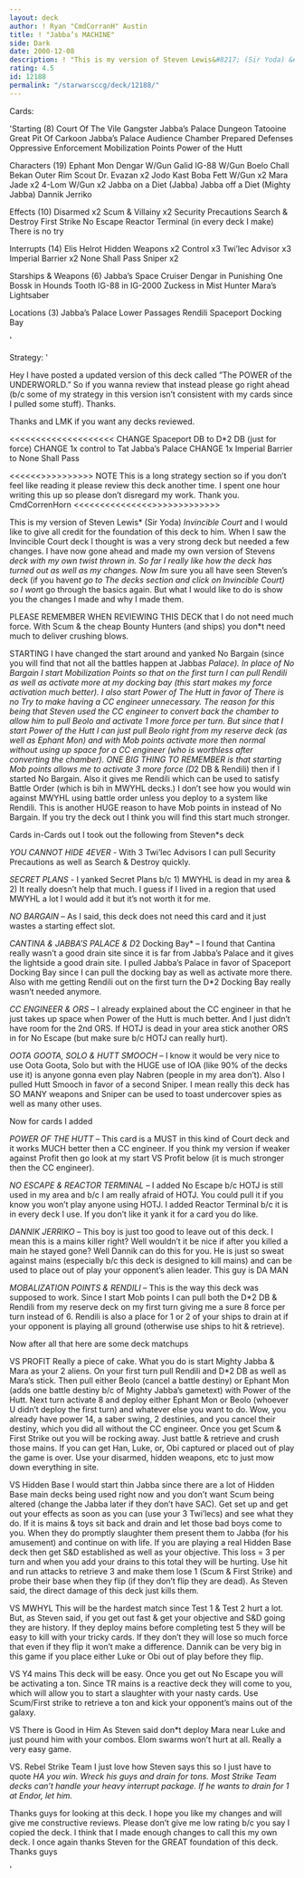 ```yaml
---
layout: deck
author: ! Ryan "CmdCorranH" Austin
title: ! "Jabba’s MACHINE"
side: Dark
date: 2000-12-08
description: ! "This is my version of Steven Lewis&#8217; (Sir Yoda) &#8220;Invincible Court&#8221; and I would like to give all credit for the foundation of this deck to him. I have made a lot of changes which I think makes the deck much better. Please LMK w"
rating: 4.5
id: 12188
permalink: "/starwarsccg/deck/12188/"
---
```

Cards: 

'Starting (8)
Court Of The Vile Gangster
Jabba&#8217;s Palace Dungeon
Tatooine Great Pit Of Carkoon
Jabba&#8217;s Palace Audience Chamber
Prepared Defenses
Oppressive Enforcement
Mobilization Points
Power of the Hutt

Characters (19)
Ephant Mon
Dengar W/Gun
Galid
IG-88 W/Gun
Boelo
Chall Bekan
Outer Rim Scout
Dr. Evazan x2
Jodo Kast
Boba Fett W/Gun x2
Mara Jade x2
4-Lom W/Gun x2
Jabba on a Diet (Jabba)
Jabba off a Diet (Mighty Jabba)
Dannik Jerriko

Effects (10)
Disarmed x2
Scum & Villainy x2
Security Precautions
Search & Destroy
First Strike
No Escape
Reactor Terminal (in every deck I make)
There is no try

Interrupts (14)
Elis Helrot
Hidden Weapons x2
Control x3
Twi&#8217;lec Advisor x3
Imperial Barrier x2
None Shall Pass
Sniper x2

Starships & Weapons (6)
Jabba&#8217;s Space Cruiser
Dengar in Punishing One
Bossk in Hounds Tooth
IG-88 in IG-2000
Zuckess in Mist Hunter
Mara&#8217;s Lightsaber

Locations (3)
Jabba&#8217;s Palace Lower Passages
Rendili
Spaceport Docking Bay

'

Strategy: '


Hey I have posted a updated version of this deck called ”The POWER of the UNDERWORLD.” So if you wanna review that instead please go right ahead (b/c some of my strategy in this version isn’t consistent with my cards since I pulled some stuff). Thanks.

Thanks and LMK if you want any decks reviewed.

<<<<<<<<<<<<<<<<<<<<
CHANGE Spaceport DB to D*2 DB (just for force)
CHANGE 1x control to Tat Jabba’s Palace
CHANGE 1x Imperial Barrier to None Shall Pass

<<<<<<>>>>>>>>>>
NOTE This is a long strategy section so if you don’t feel like reading it please review this deck another time. I spent one hour writing this up so please don’t disregard my work. Thank you.
				  CmdCorrenHorn
<<<<<<<<<<<<<<<>>>>>>>>>>>>>

This is my version of Steven Lewis* (Sir Yoda) *Invincible Court* and I would like to give all credit for the foundation of this deck to him. When I saw the Invincible Court deck I thought is was a very strong deck but needed a few changes. I have now gone ahead and made my own version of Steven*s deck with my own twist thrown in. So far I really like how the deck has turned out as well as my changes. Now I*m sure you all have seen Steven’s deck (if you haven*t go to The decks section and click on *Invincible Court*) so I won*t go through the basics again. But what I would like to do is show you the changes I made and why I made them.

PLEASE REMEMBER WHEN REVIEWING THIS DECK that I do not need much force. With Scum & the cheap Bounty Hunters (and ships) you don*t need much to deliver crushing blows.

STARTING I have changed the start around and yanked No Bargain (since you will find that not all the battles happen at Jabba*s Palace). In place of No Bargain I start Mobilization Points so that on the first turn I can pull Rendili as well as activate more at my docking bay (this start makes my force activation much better). I also start Power of The Hutt in favor of There is no Try to make having a CC engineer unnecessary. The reason for this being that Steven used the CC engineer to convert back the chamber to allow him to pull Beolo and activate 1 more force per turn. But since that I start Power of the Hutt I can just pull Beolo right from my reserve deck (as well as Ephant Mon) and with Mob points activate more then normal without using up space for a CC engineer (who is worthless after converting the chamber). ONE BIG THING TO REMEMBER is that starting Mob points allows me to activate 3 more force (D*2 DB & Rendili) then if I started No Bargain. Also it gives me Rendili which can be used to satisfy Battle Order (which is bih in MWYHL decks.) I don’t see how you would win against MWYHL using battle order unless you deploy to a system like Rendili. This is another HUGE reason to have Mob points in instead of No Bargain.
If you try the deck out I think you will find this start much stronger.

Cards in-Cards out I took out the following from Steven*s deck

*YOU CANNOT HIDE 4EVER* - With 3 Twi’lec Advisors I can pull Security Precautions as well as Search & Destroy quickly.

*SECRET PLANS* - I yanked Secret Plans b/c 1) MWYHL is dead in my area & 2) It really doesn’t help that much. I guess if I lived in a region that used MWYHL a lot I would add it but it’s not worth it for me.

*NO BARGAIN* – As I said, this deck does not need this card and it just wastes a starting effect slot.

*CANTINA & JABBA’S PALACE & D*2 Docking Bay* – I found that Cantina really wasn’t a good drain site since it is far from Jabba’s Palace and it gives the lightside a good drain site. I pulled Jabba’s Palace in favor of Spaceport Docking Bay since I can pull the docking bay as well as activate more there. Also with me getting Rendili out on the first turn the D*2 Docking Bay really wasn’t needed anymore.

*CC ENGINEER & ORS* – I already explained about the CC engineer in that he just takes up space when Power of the Hutt is much better. And I just didn’t have room for the 2nd ORS. If HOTJ is dead in your area stick another ORS in for No Escape (but make sure b/c HOTJ can really hurt).

*OOTA GOOTA, SOLO & HUTT SMOOCH* – I know it would be very nice to use Oota Goota, Solo but with the HUGE use of IOA (like 90% of the decks use it) is anyone gonna even play Nabren (people in my area don’t). Also I pulled Hutt Smooch in favor of a second Sniper. I mean really this deck has SO MANY weapons and Sniper can be used to toast undercover spies as well as many other uses.

Now for cards I added

*POWER OF THE HUTT* – This card is a MUST in this kind of Court deck and it works MUCH better then a CC engineer. If you think my version if weaker against Profit then go look at my start VS Profit below (it is much stronger then the CC engineer).

*NO ESCAPE & REACTOR TERMINAL* – I added No Escape b/c HOTJ is still used in my area and b/c I am really afraid of HOTJ. You could pull it if you know you won’t play anyone using HOTJ. I added Reactor Terminal b/c it is in every deck I use. If you don’t like it yank it for a card you do like.

*DANNIK JERRIKO* – This boy is just too good to leave out of this deck. I mean this is a mains killer right? Well wouldn’t it be nice if after you killed a main he stayed gone? Well Dannik can do this for you. He is just so sweat against mains (especially b/c this deck is designed to kill mains) and can be used to place out of play your opponent’s alien leader. This guy is DA MAN 

*MOBALIZATION POINTS & RENDILI* – This is the way this deck was supposed to work. Since I start Mob points I can pull both the D*2 DB & Rendili from my reserve deck on my first turn giving me a sure 8 force per turn instead of 6. Rendili is also a place for 1 or 2 of your ships to drain at if your opponent is playing all ground (otherwise use ships to hit & retrieve).

Now after all that here are some deck matchups

VS PROFIT
Really a piece of cake. What you do is start Mighty Jabba & Mara as your 2 aliens. On your first turn pull Rendili and D*2 DB as well as Mara’s stick. Then pull either Beolo (cancel a battle destiny) or Ephant Mon (adds one battle destiny b/c of Mighty Jabba’s gametext) with Power of the Hutt. Next turn activate 8 and deploy either Ephant Mon or Beolo (whoever U didn’t deploy the first turn) and whatever else you want to do. Wow, you already have power 14, a saber swing, 2 destinies, and you cancel their destiny, which you did all without the CC engineer. Once you get Scum & First Strike out you will be rocking away. Just battle & retrieve and crush those mains. If you can get Han, Luke, or, Obi captured or placed out of play the game is over. Use your disarmed, hidden weapons, etc to just mow down everything in site.

VS Hidden Base
I would start thin Jabba since there are a lot of Hidden Base main decks being used right now and you don’t want Scum being altered (change the Jabba later if they don’t have SAC). Get set up and get out your effects as soon as you can (use your 3 Twi’lecs) and see what they do. If it is mains & toys sit back and drain and let those bad boys come to you. When they do promptly slaughter them present them to Jabba (for his amusement) and continue on with life.
If you are playing a real Hidden Base deck then get S&D established as well as your objective. This loss = 3 per turn and when you add your drains to this total they will be hurting. Use hit and run attacks to retrieve 3 and make them lose 1 (Scum & First Strike) and probe their base when they flip (if they don’t flip they are dead). As Steven said, the direct damage of this deck just kills them.

VS MWHYL
This will be the hardest match since Test 1 & Test 2 hurt a lot. But, as Steven said, if you get out fast & get your objective and S&D going they are history. If they deploy mains before completing test 5 they will be easy to kill with your tricky cards. If they don’t they will lose so much force that even if they flip it won’t make a difference. Dannik can be very big in this game if you place either Luke or Obi out of play before they flip.

VS Y4 mains
This deck will be easy. Once you get out No Escape you will be activating a ton. Since TR mains is a reactive deck they will come to you, which will allow you to start a slaughter with your nasty cards. Use Scum/First strike to retrieve a ton and kick your opponent’s mains out of the galaxy.

VS There is Good in Him
As Steven said don*t deploy Mara near Luke and just pound him with your combos. Elom swarms won’t hurt at all. Really a very easy game.

VS. Rebel Strike Team
I just love how Steven says this so I just have to quote *HA you win. Wreck his guys and drain for tons. Most Strike Team decks can’t handle your heavy interrupt package. If he wants to drain for 1 at Endor, let him.*

 Thanks guys for looking at this deck. I hope you like my changes and will give me constructive reviews. Please don’t give me low rating b/c you say I copied the deck. I think that I made enough changes to call this my own deck. I once again thanks Steven for the GREAT foundation of this deck. Thanks guys 














'
